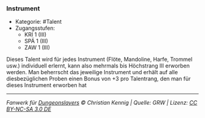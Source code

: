 <!---
Dies ist ein Fanwerk für DUNGEONSLAYERS © von Christian Kennig

Quellen:      [Dungeonslayers Grundregelwerk](https://dungeonslayers.net/download/Dungeonslayers4.pdf)
              [Talentbeschreibungen](https://www.f-space.de/ds4/tools-talentcards.html)
License:      [CC-BY-NC-SA 4.0](https://creativecommons.org/licenses/by-nc-sa/4.0/deed.de)
Richtlinien:  [Fanwerkrichtlinien](https://www.dungeonslayers.net/fanwerk-richtlinien/)
Autor:        Zauberlehrling
-->

### Instrument

- Kategorie: #Talent
- Zugangsstufen:
  - KRI 1 (III)
  - SPÄ 1 (III)
  - ZAW 1 (III)

Dieses Talent wird für jedes Instrument (Flöte, Mandoline, Harfe, Trommel usw.) individuell erlernt, kann also mehrmals bis Höchstrang III erworben werden. Man beherrscht das jeweilige Instrument und erhält auf alle diesbezüglichen Proben einen Bonus von +3 pro Talentrang, den man für dieses Instrument erworben hat

---

_Fanwerk für [Dungeonslayers](https://www.dungeonslayers.net/) © Christian Kennig | Quelle: GRW | Lizenz: [CC BY-NC-SA 3.0 DE](https://creativecommons.org/licenses/by-nc-sa/3.0/de/)_
